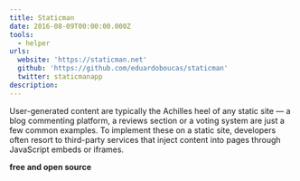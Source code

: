 ```yaml
---
title: Staticman
date: 2016-08-09T00:00:00.000Z
tools: 
  - helper
urls:
  website: 'https://staticman.net'
  github: 'https://github.com/eduardoboucas/staticman'
  twitter: staticmanapp
description:
---
```



User-generated content are typically the Achilles heel of any static site — a blog commenting platform, a reviews section or a voting system are just a few common examples. To implement these on a static site, developers often resort to third-party services that inject content into pages through JavaScript embeds or iframes.

**free and open source**